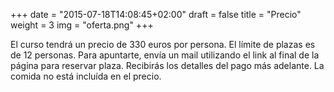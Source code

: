 +++
date = "2015-07-18T14:08:45+02:00"
draft = false
title = "Precio"
weight = 3
img = "oferta.png"
+++

El curso tendrá un precio de 330 euros por persona. El límite de plazas es de 12 personas. Para apuntarte, envía un mail utilizando el link al final de la página para reservar plaza. Recibirás los detalles del pago más adelante. La comida no está incluída en el precio.
